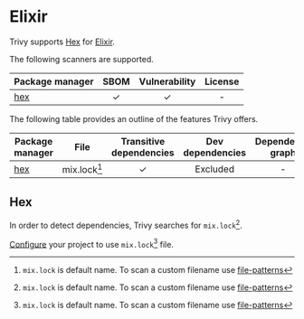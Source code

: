 # Elixir

Trivy supports [Hex][hex] for [Elixir][elixir].

The following scanners are supported.

| Package manager | SBOM  | Vulnerability | License |
|-----------------| :---: | :-----------: |:-------:|
| [hex][hex]        |   ✓   |       ✓       |    -    |

The following table provides an outline of the features Trivy offers.


| Package manager | File         | Transitive dependencies | Dev dependencies | Dependency graph | Position |
|-----------------|--------------|:-----------------------:|:----------------:|:----------------:|:--------:|
| [hex][hex]      | mix.lock[^1] |            ✓            |     Excluded     |        -         |    ✓     |

## Hex
In order to detect dependencies, Trivy searches for `mix.lock`[^1].

[Configure](https://hexdocs.pm/mix/Mix.Project.html#module-configuration) your project to use `mix.lock`[^1] file.

[elixir]: https://elixir-lang.org/
[hex]: https://hex.pm/

[^1]: `mix.lock` is default name. To scan a custom filename use [file-patterns](../../configuration/others)